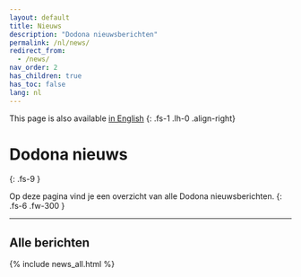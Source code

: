 ```yaml
---
layout: default
title: Nieuws
description: "Dodona nieuwsberichten"
permalink: /nl/news/
redirect_from:
  - /news/
nav_order: 2
has_children: true
has_toc: false
lang: nl
---
```


This page is also available [in English](/en/news/)
{: .fs-1 .lh-0 .align-right}

# Dodona nieuws
{: .fs-9 }

Op deze pagina vind je een overzicht van alle Dodona nieuwsberichten.
{: .fs-6 .fw-300 }

--- 

## Alle berichten

{% include news_all.html %}